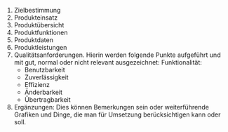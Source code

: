 1. Zielbestimmung
2. Produkteinsatz
3. Produktübersicht
4. Produktfunktionen
5. Produktdaten
6. Produktleistungen
7. Qualitätsanforderungen. Hierin werden folgende Punkte aufgeführt und mit gut, normal oder nicht relevant ausgezeichnet: Funktionalität:
	- Benutzbarkeit
	- Zuverlässigkeit
	- Effizienz
	- Änderbarkeit
	- Übertragbarkeit
8. Ergänzungen: Dies können Bemerkungen sein oder weiterführende Grafiken und Dinge, die man für Umsetzung berücksichtigen kann oder soll.
